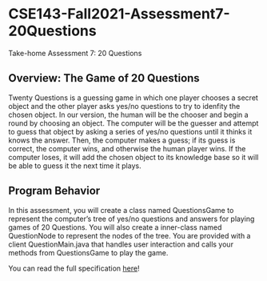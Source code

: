 # CSE143-Fall2021-Assessment7-20Questions
Take-home Assessment 7: 20 Questions

## Overview: The Game of 20 Questions
Twenty Questions is a guessing game in which one player chooses a secret object and the other player asks yes/no questions to try to idenfity the chosen object. In our version, the human will be the chooser and begin a round by choosing an object. The computer will be the guesser and attempt to guess that object by asking a series of yes/no questions until it thinks it knows the answer. Then, the computer makes a guess; if its guess is correct, the computer wins, and otherwise the human player wins. If the computer loses, it will add the chosen object to its knowledge base so it will be able to guess it the next time it plays.

## Program Behavior
In this assessment, you will create a class named QuestionsGame to represent the computer’s tree of yes/no questions and answers for playing games of 20 Questions. You will also create a inner-class named QuestionNode to represent the nodes of the tree. You are provided with a client QuestionMain.java that handles user interaction and calls your methods from QuestionsGame to play the game.

You can read the full specification [here](https://courses.cs.washington.edu/courses/cse143/21au/take-home-assessments/a7/a7.pdf)!
